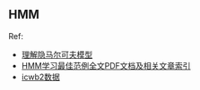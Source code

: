 
## HMM

Ref:
 - [理解隐马尔可夫模型](https://mp.weixin.qq.com/s?__biz=MzU4MjQ3MDkwNA==&mid=2247488854&idx=1&sn=32ccaf393b12bb30f0ea4f7f8c08e65d&chksm=fdb688c1cac101d7729763b08da86c0925b1db7e1f61f055fa65f2eeb49fb51bd0f58450a61b&mpshare=1&scene=1&srcid=0213gzkkKvTS3xTbmSfI5qFT&pass_ticket=SFUfBHoxTFgFsbJV0bNyWPGKlh9%2Fzw%2BhCVd6mn8nEHX%2BoYNkgKE3bixjNylCG%2FFY#rd)
 - [HMM学习最佳范例全文PDF文档及相关文章索引](http://www.52nlp.cn/hmm%e5%ad%a6%e4%b9%a0%e6%9c%80%e4%bd%b3%e8%8c%83%e4%be%8b%e5%85%a8%e6%96%87pdf%e6%96%87%e6%a1%a3%e5%8f%8a%e7%9b%b8%e5%85%b3%e6%96%87%e7%ab%a0%e7%b4%a2%e5%bc%95)
 - [icwb2数据](http://sighan.cs.uchicago.edu/bakeoff2005/)
